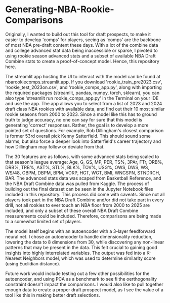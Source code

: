 # Generating-NBA-Rookie-Comparisons
Originally, I wanted to build out this tool for draft prospects, to make it easier to develop 'comps' for players, seeing as 'comps' are the backbone of most NBA pre-draft content these days. With a lot of the combine data and college advanced stat data being inaccessible or sparse, I pivoted to using rookie season advanced stats and a subset of available NBA Draft Combine stats to create a proof-of-concept model. Hence, this repository here.

The streamlit app hosting the UI to interact with the model can be found at nbarookiecomps.streamlit.app. If you download 'rookie_train_pre2023.csv', 'rookie_test_2023on.csv', and 'rookie_comps_app.py', along with importing the required packages (streamlit, pandas, numpy, torch, sklearn), you can also type 'streamlit run rookie_comps_app.py' in the Terminal on your IDE and use the app. The app allows you to select from a list of 2023 and 2024 draft class NBA rookies with available data, and find out their 10 most similar rookie seasons from 2000 to 2023. Since a model like this has to ground truth to judge accuracy, no one can say for sure that this model is generating 'correct' responses. Rather, the goal is to develop a more pointed set of questions. For example, Rob Dillingham's closest comparison is former 53rd overall pick Kenny Satterfield. This should sound some alarms, but also force a deeper look into Satterfield's career trajectory and how Dillingham may follow or deviate from that.

The 30 features are as follows, with some advanced stats being scaled to that season's league average: Age, G, GS, MP, PER, TS%, 3PAr, FTr, ORB%, DRB%, TRB%, AST%, STL%, BLK%, TOV%, USG%, OWS, DWS, WS, WS/48, OBPM, DBPM, BPM, VORP, HGT, WGT, BMI, WNGSPN, STNDRCH, BAR. The advanced stats data was scaped from Basketball Reference, and the NBA Draft Combine data was pulled from Kaggle. The process of building out the final dataset can be seen in the Jupyter Notebook files included in this repository. This process did come with caveats. Since not all players took part in the NBA Draft Combine and/or did not take part in every drill, not all rookies to ever touch an NBA floor from 2000 to 2025 are included, and only a subset of these overall NBA Draft Combine measurements could be included. Therefore, comparisons are being made to a somewhat limited set of players.

The model itself begins with an autoencoder with a 3-layer feedforward neural net. I chose an autoencoder to handle dimensionality reduction, lowering the data to 8 dimensions from 30, while discovering any non-linear patterns that may be present in the data. This felt crucial to gaining good insights into highly interrelated variables. The output was fed into a K-Nearest Neighbors model, which was used to determine similarity score (using Euclidian distance). 

Future work would include testing out a few other possibilities for the autoencoder, and using PCA as a benchmark to see fi the oerthogonality constraint doesn't impact the comparisons. I would also like to pull together enough data to create a proper draft prospect model, as I see the value of a tool like this in making better draft selections.

